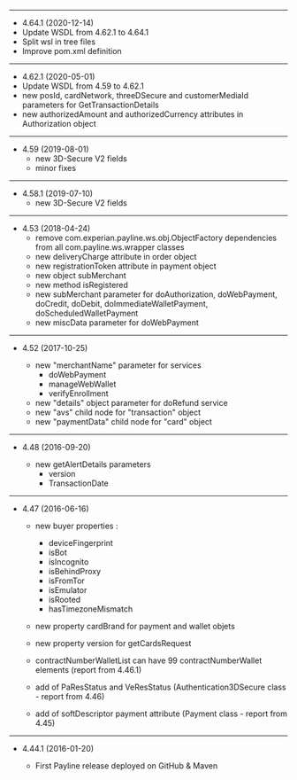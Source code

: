 ----------------------------------------

* 4.64.1 (2020-12-14)
 * Update WSDL from 4.62.1 to 4.64.1
 * Split wsl in tree files
 * Improve pom.xml definition

----------------------------------------

* 4.62.1 (2020-05-01)
 * Update WSDL from 4.59 to 4.62.1
 * new posId, cardNetwork, threeDSecure and customerMediaId parameters for GetTransactionDetails 
 * new authorizedAmount and authorizedCurrency attributes in Authorization object
 
----------------------------------------

* 4.59 (2019-08-01)
  * new 3D-Secure V2 fields
  * minor fixes
    
---------------------------------------- 
* 4.58.1 (2019-07-10)
  * new 3D-Secure V2 fields
    
---------------------------------------- 
* 4.53 (2018-04-24)
  * remove com.experian.payline.ws.obj.ObjectFactory dependencies from all com.payline.ws.wrapper classes
  * new deliveryCharge attribute in order object
  * new registrationToken attribute in payment object
  * new object subMerchant
  * new method isRegistered
  * new subMerchant parameter for doAuthorization, doWebPayment, doCredit, doDebit, doImmediateWalletPayment, doScheduledWalletPayment
  * new miscData parameter for doWebPayment
  
---------------------------------------- 

* 4.52 (2017-10-25)

  * new "merchantName" parameter for services
  	- doWebPayment
  	- manageWebWallet
  	- verifyEnrollment
  * new "details" object parameter for doRefund service
  * new "avs" child node for "transaction" object
  * new "paymentData" child node for "card" object

----------------------------------------

* 4.48 (2016-09-20)

  * new getAlertDetails parameters
  	- version
  	- TransactionDate	

----------------------------------------

* 4.47 (2016-06-16)

  * new buyer properties :
  	- deviceFingerprint
  	- isBot
  	- isIncognito
  	- isBehindProxy
  	- isFromTor
  	- isEmulator
  	- isRooted
  	- hasTimezoneMismatch
  * new property cardBrand for payment and wallet objets
  * new property version for getCardsRequest
  
  * contractNumberWalletList can have 99 contractNumberWallet elements (report from 4.46.1)
  * add of PaResStatus and VeResStatus (Authentication3DSecure class - report from 4.46) 
  * add of softDescriptor payment attribute (Payment class - report from 4.45)
  
----------------------------------------

* 4.44.1 (2016-01-20)

  * First Payline release deployed on GitHub & Maven
